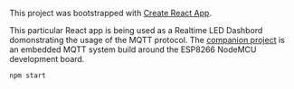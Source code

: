 This project was bootstrapped with [Create React App](https://github.com/facebookincubator/create-react-app).  

This particular React app is being used as a Realtime LED Dashbord domonstrating the usage of the MQTT protocol.  The [companion project](https://github.com/pprimm/iot-esp) is an embedded MQTT system build around the ESP8266 NodeMCU development board.

```script
npm start
```